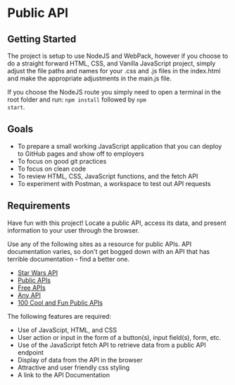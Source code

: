 # Public API

## Getting Started

The project is setup to use NodeJS and WebPack, however if you choose to do a straight forward HTML, CSS, and Vanilla JavaScript project, simply adjust the file paths and names for your .css and .js files in the index.html and make the appropriate adjustments in the main.js file.

If you choose the NodeJS route you simply need to open a terminal in the root folder and run: <code>npm install</code> followed by <code>npm start</code>.

## Goals
- To prepare a small working JavaScript application that you can deploy to GitHub pages and show off to employers
- To focus on good git practices
- To focus on clean code
- To review HTML, CSS, JavaScript functions, and the fetch API
- To experiment with Postman, a workspace to test out API requests
## Requirements
Have fun with this project! Locate a public API, access its data, and present information to your user through the browser.

Use any of the following sites as a resource for public APIs. API documentation varies, so don't get bogged down with an API that has terrible documentation - find a better one.
- [Star Wars API](https://swapi.dev/)
- [Public APIs](https://public-apis.xyz/)
- [Free APIs](https://github.com/public-apis/public-apis)
- [Any API](https://any-api.com/)
- [100 Cool and Fun Public APIs](https://medium.com/better-programming/a-curated-list-of-100-cool-and-fun-public-apis-to-inspire-your-next-project-7600ce3e9b3)

The following features are required:
- Use of JavaScipt, HTML, and CSS
- User action or input in the form of a button(s), input field(s), form, etc.
- Use of the JavaScript fetch API to retrieve data from a public API endpoint
- Display of data from the API in the browser
- Attractive and user friendly css styling
- A link to the API Documentation
